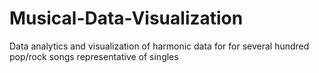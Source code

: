 # Musical-Data-Visualization
Data analytics and visualization of harmonic data for for several hundred pop/rock songs representative of singles
